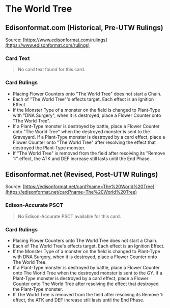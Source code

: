 # The World Tree

## Edisonformat.com (Historical, Pre-UTW Rulings)

Source: [https://www.edisonformat.com/rulings](https://www.edisonformat.com/rulings)

### Card Text

> No card text found for this card.

### Card Rulings

*   Placing Flower Counters onto "The World Tree" does not start a Chain.
*   Each of "The World Tree"'s effects target. Each effect is an Ignition Effect.
*   If the Monster Type of a monster on the field is changed to Plant-Type with "DNA Surgery", when it is destroyed, place a Flower Counter onto "The World Tree".
*   If a Plant-Type monster is destroyed by battle, place a Flower Counter onto "The World Tree" when the destroyed monster is sent to the Graveyard. If a Plant-Type monster is destroyed by a card effect, place a Flower Counter onto "The World Tree" after resolving the effect that destroyed the Plant-Type monster.
*   If "The World Tree" is removed from the field after resolving its "Remove 1:" effect, the ATK and DEF increase still lasts until the End Phase.

## Edisonformat.net (Revised, Post-UTW Rulings)

Source: [https://edisonformat.net/card?name=The%20World%20Tree](https://edisonformat.net/card?name=The%20World%20Tree)

### Edison-Accurate PSCT

> No Edison-Accurate PSCT available for this card.

### Card Rulings

*   Placing Flower Counters onto The World Tree does not start a Chain.
*   Each of The World Tree's effects target. Each effect is an Ignition Effect.
*   If the Monster Type of a monster on the field is changed to Plant-Type with DNA Surgery, when it is destroyed, place a Flower Counter onto The World Tree.
*   If a Plant-Type monster is destroyed by battle, place a Flower Counter onto The World Tree when the destroyed monster is sent to the GY. If a Plant-Type monster is destroyed by a card effect, place a Flower Counter onto The World Tree after resolving the effect that destroyed the Plant-Type monster.
*   If The World Tree is removed from the field after resolving its Remove 1: effect, the ATK and DEF increase still lasts until the End Phase.
            